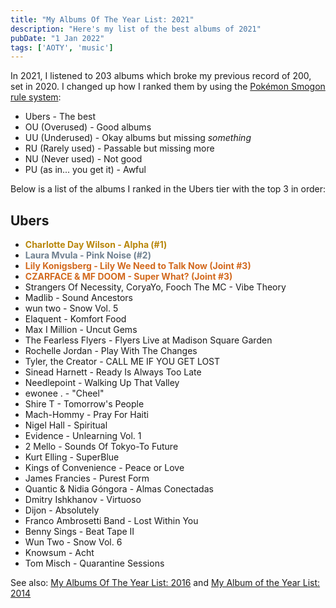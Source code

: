 ```yaml
---
title: "My Albums Of The Year List: 2021"
description: "Here's my list of the best albums of 2021"
pubDate: "1 Jan 2022"
tags: ['AOTY', 'music']
---
```


In 2021, I listened to 203 albums which broke my previous record of 200, set in 2020. I changed up how I ranked them by using the [Pokémon Smogon rule system](https://www.smogon.com/sm/articles/sm_tiers):

- Ubers - The best
- OU (Overused) - Good albums
- UU (Underused) - Okay albums but missing *something*
- RU (Rarely used) - Passable but missing more
- NU (Never used) - Not good
- PU (as in... you get it) - Awful

Below is a list of the albums I ranked in the Ubers tier with the top 3 in order:

## Ubers

- <span style="color: darkgoldenrod;">**Charlotte Day Wilson - Alpha (#1)**</span>
- <span style="color: slategrey;">**Laura Mvula - Pink Noise (#2)**</span>
- <span style="color: chocolate;">**Lily Konigsberg - Lily We Need to Talk Now (Joint #3)**</span>
- <span style="color: chocolate;">**CZARFACE & MF DOOM - Super What? (Joint #3)**</span>
- Strangers Of Necessity, CoryaYo, Fooch The MC - Vibe Theory
- Madlib - Sound Ancestors
- wun two - Snow Vol. 5
- Elaquent - Komfort Food
- Max I Million - Uncut Gems
- The Fearless Flyers - Flyers Live at Madison Square Garden
- Rochelle Jordan - Play With The Changes
- Tyler, the Creator - CALL ME IF YOU GET LOST
- Sinead Harnett - Ready Is Always Too Late
- Needlepoint - Walking Up That Valley
- ewonee . - "Cheel"
- Shire T - Tomorrow's People
- Mach-Hommy - Pray For Haiti
- Nigel Hall - Spiritual
- Evidence - Unlearning Vol. 1
- 2 Mello - Sounds Of Tokyo-To Future
- Kurt Elling - SuperBlue
- Kings of Convenience - Peace or Love
- James Francies - Purest Form
- Quantic & Nidia Góngora - Almas Conectadas
- Dmitry Ishkhanov - Virtuoso
- Dijon - Absolutely
- Franco Ambrosetti Band - Lost Within You
- Benny Sings - Beat Tape II
- Wun Two - Snow Vol. 6
- Knowsum - Acht
- Tom Misch - Quarantine Sessions

See also: [My Albums Of The Year List: 2016](/posts/aoty-2016/) and [My Album of the Year List: 2014](/posts/my-album-of-the-year-list-2014/)
